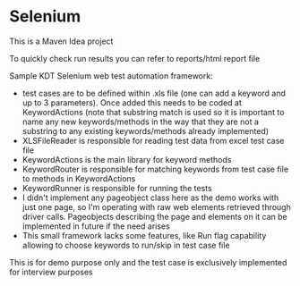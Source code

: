 # Selenium
This is a Maven Idea project

To quickly check run results you can refer to reports/html report file

Sample KDT Selenium web test automation framework:
* test cases are to be defined within .xls file (one can add a keyword and up to 3 parameters). Once added this needs to be coded at KeywordActions (note that substring match is used so
it is important to name any new keywords/methods in the way that they are not a substring to any existing keywords/methods already implemented)
* XLSFileReader is responsible for reading test data from excel test case file
* KeywordActions is the main library for keyword methods
* KeywordRouter is responsible for matching keywords from test case file to methods in KeywordActions
* KeywordRunner is responsible for running the tests
* I didn't implement any pageobject class here as the demo works with just one page, so I'm operating with raw web elements retrieved through driver calls. Pageobjects
describing the page and elements on it can be implemented in future if the need arises
* This small framework lacks some features, like Run flag capability allowing to choose keywords to run/skip in test case file

This is for demo purpose only and the test case is exclusively implemented for interview purposes
